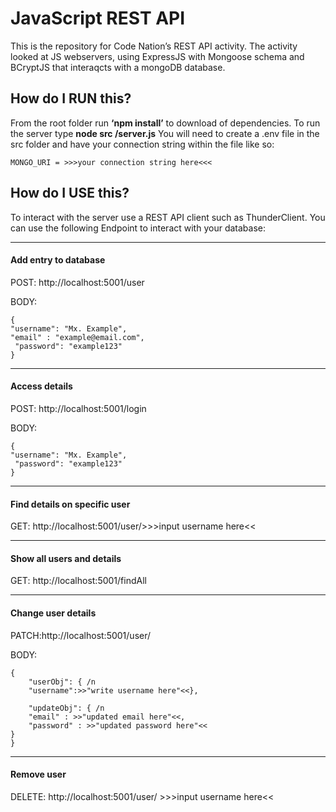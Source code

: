 # JavaScript REST API

This is the repository for Code Nation’s REST API activity. The activity looked at JS webservers, using ExpressJS with Mongoose schema and BCryptJS that interaqcts with a mongoDB database.

## How do I RUN this?
From the root folder run **‘npm install’** to download of dependencies. To run the server type **node src /server.js**
You will need to create a .env file in the src folder and have your connection string within the file like so:  
```
MONGO_URI = >>>your connection string here<<<
```

## How do I USE this?

To interact with the server use a REST API client such as ThunderClient. You can use the following Endpoint to interact with your database:

__________________________________________________

#### Add entry to database
POST: http://localhost:5001/user

BODY:

```
{
"username": "Mx. Example",
"email" : "example@email.com",
 "password": "example123"
}
```

__________________________________________________

#### Access details
POST: http://localhost:5001/login

BODY:

```
{
"username": "Mx. Example",
 "password": "example123"
}
```

__________________________________________________

#### Find details on specific user
GET: http://localhost:5001/user/>>>input username here<<

__________________________________________________

#### Show all users and details
GET: http://localhost:5001/findAll

__________________________________________________

#### Change user details
PATCH:http://localhost:5001/user/

BODY:

```
{
    "userObj": { /n
    "username":>>"write username here"<<},

    "updateObj": { /n
    "email" : >>"updated email here"<<,
    "password" : >>"updated password here"<<
}
}
```
__________________________________________________

#### Remove user
DELETE: http://localhost:5001/user/ >>>input username here<<
